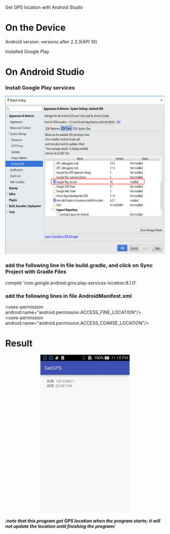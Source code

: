 Get GPS location with Android Studio

# On the Device
Android version: versions after 2.3.3(API 10)

Installed Google Play 

# On Android Studio

### Install Google Play services 
<p align="center"/>
<img src="pic/install_google_play_services.png" height="500" />

### add the following line in file build.gradle, and click on Sync Project with Gradle Files
compile 'com.google.android.gms:play-services-location:8.1.0'

### add the following lines in file AndroidManifest.xml
\<uses-permission android:name="android.permission.ACCESS_FINE_LOCATION"/>\
\<uses-permission android:name="android.permission.ACCESS_COARSE_LOCATION"/>

# Result
<p align="center"/>
<img src="pic/result.jpg" height="500" />

/***note that this program get GPS location when the program starts; it will not update the location until finishing the program***/
